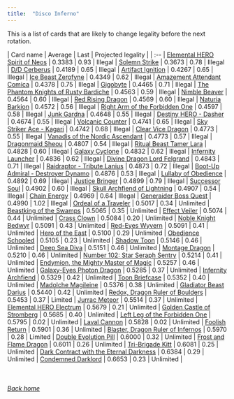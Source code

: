 ```yaml
---
title:  "Disco Inferno"
---
```


This is a list of cards that are likely to change legality before the next rotation.

| Card name | Average | Last | Projected legality |
| :-- |
[Elemental HERO Spirit of Neos](https://db.ygoprodeck.com/card/?search=Elemental%20HERO%20Spirit%20of%20Neos) | 0.3383 | 0.93 | Illegal |
[Solemn Strike](https://db.ygoprodeck.com/card/?search=Solemn%20Strike) | 0.3673 | 0.78 | Illegal |
[D/D Cerberus](https://db.ygoprodeck.com/card/?search=D/D%20Cerberus) | 0.4189 | 0.65 | Illegal |
[Artifact Ignition](https://db.ygoprodeck.com/card/?search=Artifact%20Ignition) | 0.4267 | 0.65 | Illegal |
[Ice Beast Zerofyne](https://db.ygoprodeck.com/card/?search=Ice%20Beast%20Zerofyne) | 0.4349 | 0.62 | Illegal |
[Amazement Attendant Comica](https://db.ygoprodeck.com/card/?search=Amazement%20Attendant%20Comica) | 0.4378 | 0.75 | Illegal |
[Gigobyte](https://db.ygoprodeck.com/card/?search=Gigobyte) | 0.4465 | 0.71 | Illegal |
[The Phantom Knights of Rusty Bardiche](https://db.ygoprodeck.com/card/?search=The%20Phantom%20Knights%20of%20Rusty%20Bardiche) | 0.4563 | 0.59 | Illegal |
[Nimble Beaver](https://db.ygoprodeck.com/card/?search=Nimble%20Beaver) | 0.4564 | 0.60 | Illegal |
[Red Rising Dragon](https://db.ygoprodeck.com/card/?search=Red%20Rising%20Dragon) | 0.4569 | 0.60 | Illegal |
[Naturia Barkion](https://db.ygoprodeck.com/card/?search=Naturia%20Barkion) | 0.4572 | 0.56 | Illegal |
[Right Arm of the Forbidden One](https://db.ygoprodeck.com/card/?search=Right%20Arm%20of%20the%20Forbidden%20One) | 0.4597 | 0.58 | Illegal |
[Junk Gardna](https://db.ygoprodeck.com/card/?search=Junk%20Gardna) | 0.4648 | 0.55 | Illegal |
[Destiny HERO - Dasher](https://db.ygoprodeck.com/card/?search=Destiny%20HERO%20-%20Dasher) | 0.4674 | 0.55 | Illegal |
[Volcanic Counter](https://db.ygoprodeck.com/card/?search=Volcanic%20Counter) | 0.4741 | 0.65 | Illegal |
[Sky Striker Ace - Kagari](https://db.ygoprodeck.com/card/?search=Sky%20Striker%20Ace%20-%20Kagari) | 0.4742 | 0.68 | Illegal |
[Clear Vice Dragon](https://db.ygoprodeck.com/card/?search=Clear%20Vice%20Dragon) | 0.4773 | 0.55 | Illegal |
[Vanadis of the Nordic Ascendant](https://db.ygoprodeck.com/card/?search=Vanadis%20of%20the%20Nordic%20Ascendant) | 0.4773 | 0.57 | Illegal |
[Dragonmaid Sheou](https://db.ygoprodeck.com/card/?search=Dragonmaid%20Sheou) | 0.4807 | 0.54 | Illegal |
[Ritual Beast Tamer Lara](https://db.ygoprodeck.com/card/?search=Ritual%20Beast%20Tamer%20Lara) | 0.4828 | 0.60 | Illegal |
[Galaxy Cyclone](https://db.ygoprodeck.com/card/?search=Galaxy%20Cyclone) | 0.4832 | 0.62 | Illegal |
[Infernity Launcher](https://db.ygoprodeck.com/card/?search=Infernity%20Launcher) | 0.4836 | 0.62 | Illegal |
[Divine Dragon Lord Felgrand](https://db.ygoprodeck.com/card/?search=Divine%20Dragon%20Lord%20Felgrand) | 0.4843 | 0.71 | Illegal |
[Raidraptor - Tribute Lanius](https://db.ygoprodeck.com/card/?search=Raidraptor%20-%20Tribute%20Lanius) | 0.4873 | 0.72 | Illegal |
[Boot-Up Admiral - Destroyer Dynamo](https://db.ygoprodeck.com/card/?search=Boot-Up%20Admiral%20-%20Destroyer%20Dynamo) | 0.4876 | 0.53 | Illegal |
[Lullaby of Obedience](https://db.ygoprodeck.com/card/?search=Lullaby%20of%20Obedience) | 0.4892 | 0.69 | Illegal |
[Justice Bringer](https://db.ygoprodeck.com/card/?search=Justice%20Bringer) | 0.4899 | 0.79 | Illegal |
[Successor Soul](https://db.ygoprodeck.com/card/?search=Successor%20Soul) | 0.4902 | 0.60 | Illegal |
[Skull Archfiend of Lightning](https://db.ygoprodeck.com/card/?search=Skull%20Archfiend%20of%20Lightning) | 0.4907 | 0.54 | Illegal |
[Chain Energy](https://db.ygoprodeck.com/card/?search=Chain%20Energy) | 0.4969 | 0.64 | Illegal |
[Generaider Boss Quest](https://db.ygoprodeck.com/card/?search=Generaider%20Boss%20Quest) | 0.4990 | 1.02 | Illegal |
[Ordeal of a Traveler](https://db.ygoprodeck.com/card/?search=Ordeal%20of%20a%20Traveler) | 0.5017 | 0.34 | Unlimited |
[Beastking of the Swamps](https://db.ygoprodeck.com/card/?search=Beastking%20of%20the%20Swamps) | 0.5065 | 0.35 | Unlimited |
[Effect Veiler](https://db.ygoprodeck.com/card/?search=Effect%20Veiler) | 0.5074 | 0.44 | Unlimited |
[Crass Clown](https://db.ygoprodeck.com/card/?search=Crass%20Clown) | 0.5084 | 0.20 | Unlimited |
[Noble Knight Bedwyr](https://db.ygoprodeck.com/card/?search=Noble%20Knight%20Bedwyr) | 0.5091 | 0.43 | Unlimited |
[Red-Eyes Wyvern](https://db.ygoprodeck.com/card/?search=Red-Eyes%20Wyvern) | 0.5091 | 0.41 | Unlimited |
[Hero of the East](https://db.ygoprodeck.com/card/?search=Hero%20of%20the%20East) | 0.5100 | 0.29 | Unlimited |
[Obedience Schooled](https://db.ygoprodeck.com/card/?search=Obedience%20Schooled) | 0.5105 | 0.23 | Unlimited |
[Shadow Toon](https://db.ygoprodeck.com/card/?search=Shadow%20Toon) | 0.5146 | 0.46 | Unlimited |
[Deep Sea Diva](https://db.ygoprodeck.com/card/?search=Deep%20Sea%20Diva) | 0.5151 | 0.46 | Unlimited |
[Montage Dragon](https://db.ygoprodeck.com/card/?search=Montage%20Dragon) | 0.5210 | 0.46 | Unlimited |
[Number 102: Star Seraph Sentry](https://db.ygoprodeck.com/card/?search=Number%20102:%20Star%20Seraph%20Sentry) | 0.5214 | 0.41 | Unlimited |
[Endymion, the Mighty Master of Magic](https://db.ygoprodeck.com/card/?search=Endymion,%20the%20Mighty%20Master%20of%20Magic) | 0.5257 | 0.46 | Unlimited |
[Galaxy-Eyes Photon Dragon](https://db.ygoprodeck.com/card/?search=Galaxy-Eyes%20Photon%20Dragon) | 0.5285 | 0.37 | Unlimited |
[Infernity Archfiend](https://db.ygoprodeck.com/card/?search=Infernity%20Archfiend) | 0.5329 | 0.42 | Unlimited |
[Toon Briefcase](https://db.ygoprodeck.com/card/?search=Toon%20Briefcase) | 0.5352 | 0.40 | Unlimited |
[Madolche Magileine](https://db.ygoprodeck.com/card/?search=Madolche%20Magileine) | 0.5376 | 0.38 | Unlimited |
[Gladiator Beast Darius](https://db.ygoprodeck.com/card/?search=Gladiator%20Beast%20Darius) | 0.5440 | 0.42 | Unlimited |
[Redox, Dragon Ruler of Boulders](https://db.ygoprodeck.com/card/?search=Redox,%20Dragon%20Ruler%20of%20Boulders) | 0.5453 | 0.37 | Limited |
[Jurrac Meteor](https://db.ygoprodeck.com/card/?search=Jurrac%20Meteor) | 0.5514 | 0.37 | Unlimited |
[Elemental HERO Electrum](https://db.ygoprodeck.com/card/?search=Elemental%20HERO%20Electrum) | 0.5679 | 0.21 | Unlimited |
[Golden Castle of Stromberg](https://db.ygoprodeck.com/card/?search=Golden%20Castle%20of%20Stromberg) | 0.5685 | 0.40 | Unlimited |
[Left Leg of the Forbidden One](https://db.ygoprodeck.com/card/?search=Left%20Leg%20of%20the%20Forbidden%20One) | 0.5795 | 0.02 | Unlimited |
[Laval Cannon](https://db.ygoprodeck.com/card/?search=Laval%20Cannon) | 0.5828 | 0.02 | Unlimited |
[Foolish Return](https://db.ygoprodeck.com/card/?search=Foolish%20Return) | 0.5901 | 0.36 | Unlimited |
[Blaster, Dragon Ruler of Infernos](https://db.ygoprodeck.com/card/?search=Blaster,%20Dragon%20Ruler%20of%20Infernos) | 0.5970 | 0.28 | Limited |
[Double Evolution Pill](https://db.ygoprodeck.com/card/?search=Double%20Evolution%20Pill) | 0.6000 | 0.32 | Unlimited |
[Frost and Flame Dragon](https://db.ygoprodeck.com/card/?search=Frost%20and%20Flame%20Dragon) | 0.6011 | 0.26 | Unlimited |
[Tri-Brigade Kitt](https://db.ygoprodeck.com/card/?search=Tri-Brigade%20Kitt) | 0.6081 | 0.25 | Unlimited |
[Dark Contract with the Eternal Darkness](https://db.ygoprodeck.com/card/?search=Dark%20Contract%20with%20the%20Eternal%20Darkness) | 0.6384 | 0.29 | Unlimited |
[Condemned Darklord](https://db.ygoprodeck.com/card/?search=Condemned%20Darklord) | 0.6653 | 0.23 | Unlimited |

<br>

###### [Back home](index)